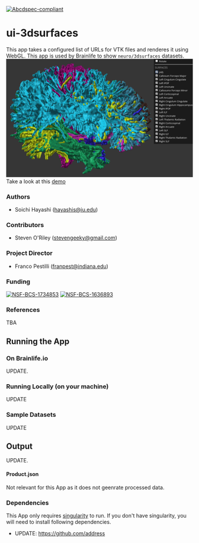 [![Abcdspec-compliant](https://img.shields.io/badge/ABCD_Spec-v1.1-green.svg)](https://github.com/brain-life/abcd-spec)

# ui-3dsurfaces 

This app takes a configured list of URLs for VTK files and renderes it using WebGL. This app is used by Brainlife to show `neuro/3dsurfaces` datasets.
![screenshot](screenshot.png)
Take a look at this [demo](https://brainlife.io/ui/surfaces/)

### Authors
- Soichi Hayashi (hayashis@iu.edu)

### Contributors
- Steven O'Riley (stevengeeky@gmail.com)

### Project Director
- Franco Pestilli (franpest@indiana.edu)

### Funding 
[![NSF-BCS-1734853](https://img.shields.io/badge/NSF_BCS-1734853-blue.svg)](https://nsf.gov/awardsearch/showAward?AWD_ID=1734853)
[![NSF-BCS-1636893](https://img.shields.io/badge/NSF_BCS-1636893-blue.svg)](https://nsf.gov/awardsearch/showAward?AWD_ID=1636893)

### References 
TBA

## Running the App 

### On Brainlife.io

UPDATE.

### Running Locally (on your machine)

UPDATE

### Sample Datasets

UPDATE

## Output

UPDATE.

#### Product.json

Not relevant for this App as it does not geenrate processed data. 

### Dependencies

This App only requires [singularity](https://www.sylabs.io/singularity/) to run. If you don't have singularity, you will need to install following dependencies.  

  - UPDATE: https://github.com/address
  


